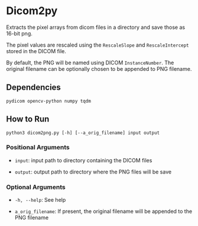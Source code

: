 # Dicom2py

Extracts the pixel arrays from dicom files
in a directory and save those as 16-bit png.

The pixel values are rescaled using the
`RescaleSlope` and `RescaleIntercept`
stored in the DICOM file.

By default, the PNG will be named using
DICOM `InstanceNumber`.
The original filename can be optionally
chosen to be appended to PNG filename.

## Dependencies

```
pydicom opencv-python numpy tqdm 
```

## How to Run

```
python3 dicom2png.py [-h] [--a_orig_filename] input output
```

### Positional Arguments

- `input`: input path to directory containing the DICOM files

- `output`: output path to directory where the PNG files will be save

### Optional Arguments

- `-h, --help`: See help

- `a_orig_filename`: If present, the original filename will be appended to the PNG filename

